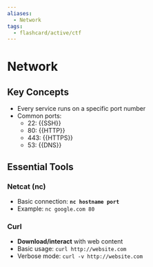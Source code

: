 ```yaml
---
aliases:
  - Network
tags:
  - flashcard/active/ctf
---
```



# Network
## Key Concepts
- Every service runs on a specific port number
- Common ports:
  - 22: {{SSH}}
  - 80: {{HTTP}}
  - 443: {{HTTPS}}
  - 53: {{DNS}} <!--SR:!2024-12-15,1,230!2024-12-18,4,270!2024-12-15,1,230!2024-12-15,1,230-->

## Essential Tools
### Netcat (nc)
- Basic connection: **`nc hostname port`**
- Example: `nc google.com 80` <!--SR:!2024-12-18,4,270-->

### Curl
- **Download/interact** with web content
- Basic usage: `curl http://website.com`
- Verbose mode: `curl -v http://website.com` <!--SR:!2024-12-18,4,270-->
